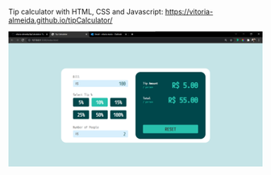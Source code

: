 Tip calculator with HTML, CSS and Javascript: https://vitoria-almeida.github.io/tipCalculator/

<img width="700" src="print.png"/>
